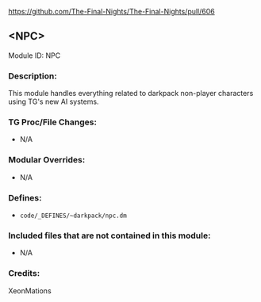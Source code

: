 https://github.com/The-Final-Nights/The-Final-Nights/pull/606

## \<NPC>

Module ID: NPC

### Description:

This module handles everything related to darkpack non-player characters using TG's new AI systems.

### TG Proc/File Changes:

- N/A

### Modular Overrides:

- N/A

### Defines:

- `code/_DEFINES/~darkpack/npc.dm`

### Included files that are not contained in this module:

- N/A

### Credits:

XeonMations
